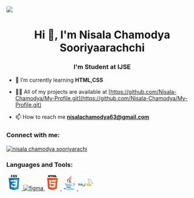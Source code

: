 <img src="[https://cdn3d.iconscout.com/3d/premium/preview/web-developer-5019746-4183733.png?f=avif&h=700](https://img.freepik.com/free-vector/laptop-with-program-code-isometric-icon-software-development-programming-applications-dark-neon_39422-971.jpg?size=626&ext=jpg&ga=GA1.1.165267118.1658862631&semt=ais)">
<h1 align="center">Hi 👋, I'm Nisala Chamodya Sooriyaarachchi</h1>
<h3 align="center">I'm Student at IJSE</h3>

- 🌱 I’m currently learning **HTML,CSS**

- 👨‍💻 All of my projects are available at [https://github.com/Nisala-Chamodya/My-Profile.git](https://github.com/Nisala-Chamodya/My-Profile.git)

- 📫 How to reach me **nisalachamodya63@gmail.com**

<h3 align="left">Connect with me:</h3>
<p align="left">
<a href="https://fb.com/nisala chamodya sooriyarachi" target="blank"><img align="center" src="https://raw.githubusercontent.com/rahuldkjain/github-profile-readme-generator/master/src/images/icons/Social/facebook.svg" alt="nisala chamodya sooriyarachi" height="30" width="40" /></a>
</p>

<h3 align="left">Languages and Tools:</h3>
<p align="left"> <a href="https://www.w3schools.com/css/" target="_blank" rel="noreferrer"> <img src="https://raw.githubusercontent.com/devicons/devicon/master/icons/css3/css3-original-wordmark.svg" alt="css3" width="40" height="40"/> </a> <a href="https://www.figma.com/" target="_blank" rel="noreferrer"> <img src="https://www.vectorlogo.zone/logos/figma/figma-icon.svg" alt="figma" width="40" height="40"/> </a> <a href="https://www.w3.org/html/" target="_blank" rel="noreferrer"> <img src="https://raw.githubusercontent.com/devicons/devicon/master/icons/html5/html5-original-wordmark.svg" alt="html5" width="40" height="40"/> </a> <a href="https://www.java.com" target="_blank" rel="noreferrer"> <img src="https://raw.githubusercontent.com/devicons/devicon/master/icons/java/java-original.svg" alt="java" width="40" height="40"/> </a> <a href="https://www.mysql.com/" target="_blank" rel="noreferrer"> <img src="https://raw.githubusercontent.com/devicons/devicon/master/icons/mysql/mysql-original-wordmark.svg" alt="mysql" width="40" height="40"/> </a> </p>
